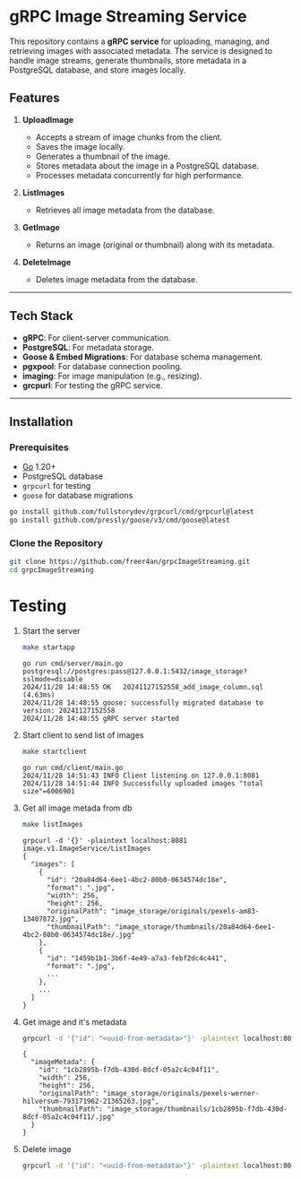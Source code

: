 # gRPC Image Streaming Service

This repository contains a **gRPC service** for uploading, managing, and retrieving images with associated metadata. The service is designed to handle image streams, generate thumbnails, store metadata in a PostgreSQL database, and store images locally.

## Features

1. **UploadImage**  
   - Accepts a stream of image chunks from the client.
   - Saves the image locally.
   - Generates a thumbnail of the image.
   - Stores metadata about the image in a PostgreSQL database.
   - Processes metadata concurrently for high performance.

2. **ListImages**  
   - Retrieves all image metadata from the database.

3. **GetImage**  
   - Returns an image (original or thumbnail) along with its metadata.

4. **DeleteImage**  
   - Deletes image metadata from the database.

---

## Tech Stack

- **gRPC**: For client-server communication.
- **PostgreSQL**: For metadata storage.
- **Goose & Embed Migrations**: For database schema management.
- **pgxpool**: For database connection pooling.
- **imaging**: For image manipulation (e.g., resizing).
- **grcpurl**: For testing the gRPC service.

---

## Installation

### Prerequisites

- [Go](https://golang.org/dl/) 1.20+
- PostgreSQL database
- `grpcurl` for testing
- `goose` for database migrations
```bash
go install github.com/fullstorydev/grpcurl/cmd/grpcurl@latest
go install github.com/pressly/goose/v3/cmd/goose@latest
```

### Clone the Repository

```bash
git clone https://github.com/freer4an/grpcImageStreaming.git
cd grpcImageStreaming
```

# Testing

1. Start the server
    ```bash
    make startapp
    ```
    
    ```text
    go run cmd/server/main.go
    postgresql://postgres:pass@127.0.0.1:5432/image_storage?sslmode=disable
    2024/11/28 14:48:55 OK   20241127152558_add_image_column.sql (4.63ms)
    2024/11/28 14:48:55 goose: successfully migrated database to version: 20241127152558
    2024/11/28 14:48:55 gRPC server started
    ```
2. Start client to send list of images
    ```bash
    make startclient
    ```
    
    ```text
    go run cmd/client/main.go
    2024/11/28 14:51:43 INFO Client listening on 127.0.0.1:8081
    2024/11/28 14:51:44 INFO Successfully uploaded images "total size"=6006901
    ```
    
3. Get all image metada from db
    ```bash
    make listImages
    ``` 
    
    ```text
    grpcurl -d '{}' -plaintext localhost:8081 image.v1.ImageService/ListImages
    {
      "images": [
        {
          "id": "20a84d64-6ee1-4bc2-80b0-0634574dc18e",
          "format": ".jpg",
          "width": 256,
          "height": 256,
          "originalPath": "image_storage/originals/pexels-am83-13407872.jpg",
          "thumbnailPath": "image_storage/thumbnails/20a84d64-6ee1-4bc2-80b0-0634574dc18e/.jpg"
        },
        {
          "id": "1459b1b1-3b6f-4e49-a7a3-febf2dc4c441",
          "format": ".jpg",
          ...
        },
        ...
      ]
    }
    ```

4. Get image and it's metadata 
    ```bash
    grpcurl -d '{"id": "<uuid-from-metadata>"}' -plaintext localhost:8081 image.v1.ImageService/GetImage
    ```
    ```text
    {
      "imageMetada": {
        "id": "1cb2895b-f7db-430d-8dcf-05a2c4c04f11",
        "width": 256,
        "height": 256,
        "originalPath": "image_storage/originals/pexels-werner-hilversum-793171962-21365263.jpg",
        "thumbnailPath": "image_storage/thumbnails/1cb2895b-f7db-430d-8dcf-05a2c4c04f11/.jpg"
      }
    }
    ```
5. Delete image
    ```bash
    grpcurl -d '{"id": "<uuid-from-metadata>"}' -plaintext localhost:8081 image.v1.ImageService/DeleteImage
    ```
